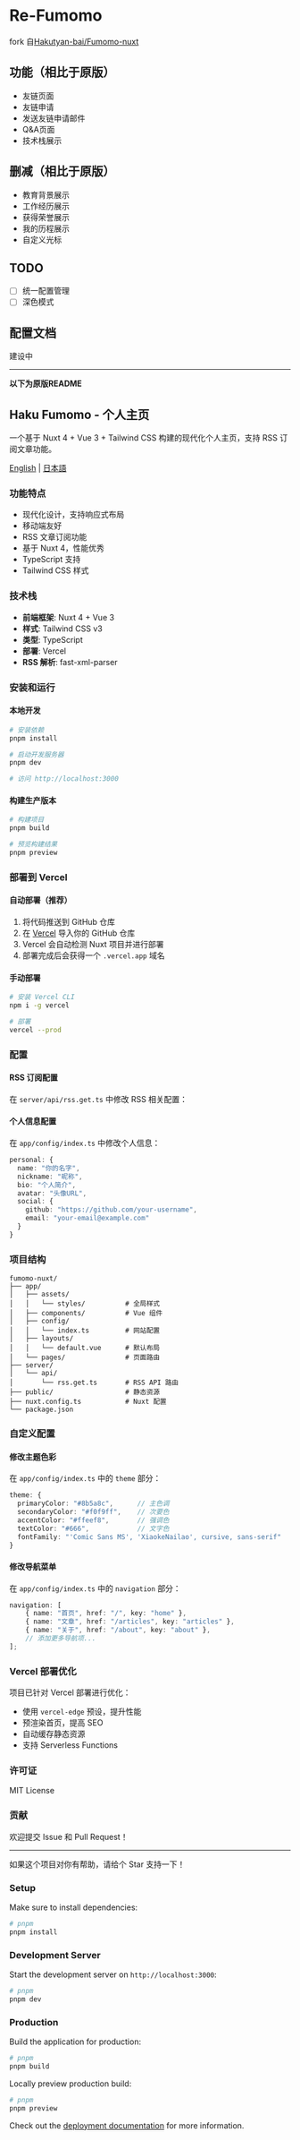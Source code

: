 # Re-Fumomo

fork 自[Hakutyan-bai/Fumomo-nuxt](https://github.com/Hakutyan-bai/Fumomo-nuxt)

## 功能（相比于原版）

- 友链页面
- 友链申请
- 发送友链申请邮件
- Q&A页面
- 技术栈展示

## 删减（相比于原版）

- 教育背景展示
- 工作经历展示
- 获得荣誉展示
- 我的历程展示
- 自定义光标

## TODO

- [ ] 统一配置管理
- [ ] 深色模式

## 配置文档

建设中

---

**以下为原版README**

## Haku Fumomo - 个人主页

一个基于 Nuxt 4 + Vue 3 + Tailwind CSS 构建的现代化个人主页，支持 RSS 订阅文章功能。

[English](./docs/README.en.md) | [日本語](./docs/README.ja.md)

### 功能特点

- 现代化设计，支持响应式布局
- 移动端友好
- RSS 文章订阅功能
- 基于 Nuxt 4，性能优秀
- TypeScript 支持
- Tailwind CSS 样式

### 技术栈

- **前端框架**: Nuxt 4 + Vue 3
- **样式**: Tailwind CSS v3
- **类型**: TypeScript
- **部署**: Vercel
- **RSS 解析**: fast-xml-parser

### 安装和运行

#### 本地开发

```bash
# 安装依赖
pnpm install

# 启动开发服务器
pnpm dev

# 访问 http://localhost:3000
```

#### 构建生产版本

```bash
# 构建项目
pnpm build

# 预览构建结果
pnpm preview
```

### 部署到 Vercel

#### 自动部署（推荐）

1. 将代码推送到 GitHub 仓库
2. 在 [Vercel](https://vercel.com) 导入你的 GitHub 仓库
3. Vercel 会自动检测 Nuxt 项目并进行部署
4. 部署完成后会获得一个 `.vercel.app` 域名

#### 手动部署

```bash
# 安装 Vercel CLI
npm i -g vercel

# 部署
vercel --prod
```

### 配置

#### RSS 订阅配置

在 `server/api/rss.get.ts` 中修改 RSS 相关配置：

#### 个人信息配置

在 `app/config/index.ts` 中修改个人信息：

```typescript
personal: {
  name: "你的名字",
  nickname: "昵称",
  bio: "个人简介",
  avatar: "头像URL",
  social: {
    github: "https://github.com/your-username",
    email: "your-email@example.com"
  }
}
```

### 项目结构

```
fumomo-nuxt/
├── app/
│   ├── assets/
│   │   └── styles/          # 全局样式
│   ├── components/          # Vue 组件
│   ├── config/
│   │   └── index.ts         # 网站配置
│   ├── layouts/
│   │   └── default.vue      # 默认布局
│   └── pages/               # 页面路由
├── server/
│   └── api/
│       └── rss.get.ts       # RSS API 路由
├── public/                  # 静态资源
├── nuxt.config.ts           # Nuxt 配置
└── package.json
```

### 自定义配置

#### 修改主题色彩

在 `app/config/index.ts` 中的 `theme` 部分：

```typescript
theme: {
  primaryColor: "#8b5a8c",      // 主色调
  secondaryColor: "#f0f9ff",    // 次要色
  accentColor: "#ffeef8",       // 强调色
  textColor: "#666",            // 文字色
  fontFamily: "'Comic Sans MS', 'XiaokeNailao', cursive, sans-serif"
}
```

#### 修改导航菜单

在 `app/config/index.ts` 中的 `navigation` 部分：

```typescript
navigation: [
    { name: "首页", href: "/", key: "home" },
    { name: "文章", href: "/articles", key: "articles" },
    { name: "关于", href: "/about", key: "about" },
    // 添加更多导航项...
];
```

### Vercel 部署优化

项目已针对 Vercel 部署进行优化：

- 使用 `vercel-edge` 预设，提升性能
- 预渲染首页，提高 SEO
- 自动缓存静态资源
- 支持 Serverless Functions

### 许可证

MIT License

### 贡献

欢迎提交 Issue 和 Pull Request！

---

如果这个项目对你有帮助，请给个 Star 支持一下！

### Setup

Make sure to install dependencies:

```bash
# pnpm
pnpm install
```

### Development Server

Start the development server on `http://localhost:3000`:

```bash
# pnpm
pnpm dev
```

### Production

Build the application for production:

```bash
# pnpm
pnpm build
```

Locally preview production build:

```bash
# pnpm
pnpm preview
```

Check out the [deployment documentation](https://nuxt.com/docs/getting-started/deployment) for more information.
